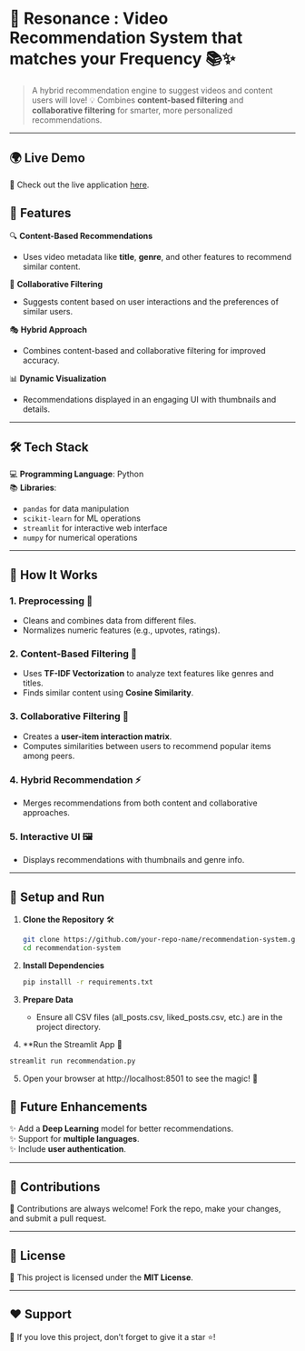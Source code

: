 # 🎥 **Resonance : Video Recommendation System that matches your Frequency** 📚✨  

> A hybrid recommendation engine to suggest videos and content users will love! 💡 Combines **content-based filtering** and **collaborative filtering** for smarter, more personalized recommendations.

---
## 🌍 **Live Demo**

🔗 Check out the live application [here](https://resonancevideorec.streamlit.app/).
## 🌟 **Features**  

🔍 **Content-Based Recommendations**  
- Uses video metadata like **title**, **genre**, and other features to recommend similar content.  

🤝 **Collaborative Filtering**  
- Suggests content based on user interactions and the preferences of similar users.  

🎭 **Hybrid Approach**  
- Combines content-based and collaborative filtering for improved accuracy.  

📊 **Dynamic Visualization**  
- Recommendations displayed in an engaging UI with thumbnails and details.  

---

## 🛠️ **Tech Stack**  

💻 **Programming Language**: Python  
📚 **Libraries**:  
- `pandas` for data manipulation  
- `scikit-learn` for ML operations  
- `streamlit` for interactive web interface  
- `numpy` for numerical operations  

---

## 🚀 **How It Works**  

### **1. Preprocessing** 🧹  
- Cleans and combines data from different files.  
- Normalizes numeric features (e.g., upvotes, ratings).  

### **2. Content-Based Filtering** 📜  
- Uses **TF-IDF Vectorization** to analyze text features like genres and titles.  
- Finds similar content using **Cosine Similarity**.  

### **3. Collaborative Filtering** 🤝  
- Creates a **user-item interaction matrix**.  
- Computes similarities between users to recommend popular items among peers.  

### **4. Hybrid Recommendation** ⚡  
- Merges recommendations from both content and collaborative approaches.  

### **5. Interactive UI** 🖼️  
- Displays recommendations with thumbnails and genre info.  

---

## 🧪 **Setup and Run**  

1. **Clone the Repository** 🛠️  
   ```bash
   git clone https://github.com/your-repo-name/recommendation-system.git
   cd recommendation-system

2. **Install Dependencies**
   ```bash
   pip installl -r requirements.txt
   
3. **Prepare Data**
   - Ensure all CSV files (all_posts.csv, liked_posts.csv, etc.) are in the project directory.
  
4. **Run the Streamlit App 🚀

  ```bash
  streamlit run recommendation.py
  ```
5. Open your browser at http://localhost:8501 to see the magic! 🌈



## 🧩 **Future Enhancements**

✨ Add a **Deep Learning** model for better recommendations.  
✨ Support for **multiple languages**.  
✨ Include **user authentication**.  

---

## 🤝 **Contributions**

🙌 Contributions are always welcome! Fork the repo, make your changes, and submit a pull request.  

---

## 📄 **License**

📝 This project is licensed under the **MIT License**.  

---

## ❤️ **Support**

💬 If you love this project, don’t forget to give it a star ⭐!  
